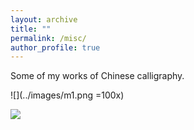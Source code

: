 ```yaml
---
layout: archive
title: ""
permalink: /misc/
author_profile: true
---
```



Some of my works of Chinese calligraphy.


![](../images/m1.png =100x)

![](../images/m2.png)

